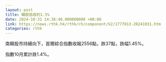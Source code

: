 ```yaml
---
layout: post
title: 韓股低收約1.5%
date: 2024-10-31 14:38:40.000000000 +08:00
link: https://news.rthk.hk/rthk/ch/component/k2/1777013-20241031.htm
categories: rthk
---
```


南韓股市持續向下，首爾綜合指數收報2556點，跌37點，跌幅1.45%。

指數10月累計跌1.4%。
